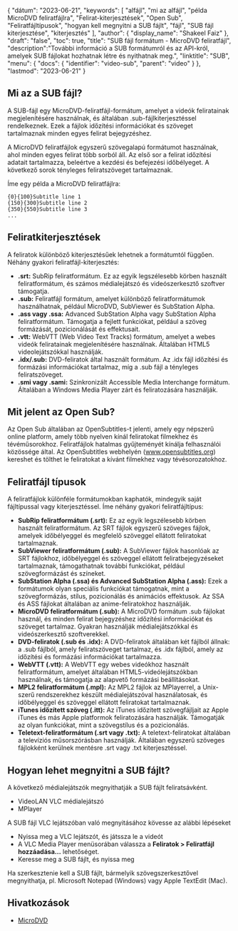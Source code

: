 {
"dátum": "2023-06-21",
  "keywords": [
"alfájl",
"mi az alfájl",
"példa MicroDVD feliratfájlra",
"Felirat-kiterjesztések",
"Open Sub",
"Feliratfájltípusok",
"hogyan kell megnyitni a SUB fájlt",
"fájl",
"SUB fájl kiterjesztése",
"kiterjesztés"
],
  "author": {
"display_name": "Shakeel Faiz"
},
"draft": "false",
"toc": true,
"title": "SUB fájl formátum - MicroDVD feliratfájl",
  "description":"További információ a SUB formátumról és az API-król, amelyek SUB fájlokat hozhatnak létre és nyithatnak meg.",
  "linktitle": "SUB",
  "menu": {
    "docs": {
      "identifier": "video-sub",
      "parent": "video"
}
},
"lastmod": "2023-06-21"
}

## Mi az a SUB fájl?

A SUB-fájl egy MicroDVD-feliratfájl-formátum, amelyet a videók feliratainak megjelenítésére használnak, és általában .sub-fájlkiterjesztéssel rendelkeznek. Ezek a fájlok időzítési információkat és szöveget tartalmaznak minden egyes felirat bejegyzéshez.

A MicroDVD feliratfájlok egyszerű szövegalapú formátumot használnak, ahol minden egyes felirat több sorból áll. Az első sor a felirat időzítési adatait tartalmazza, beleértve a kezdési és befejezési időbélyeget. A következő sorok tényleges feliratszöveget tartalmaznak.

Íme egy példa a MicroDVD feliratfájlra:

```
{0}{100}Subtitle line 1
{150}{300}Subtitle line 2
{350}{550}Subtitle line 3
...
```

## Feliratkiterjesztések

A feliratok különböző kiterjesztésűek lehetnek a formátumtól függően. Néhány gyakori feliratfájl-kiterjesztés:

- **.srt:** SubRip feliratformátum. Ez az egyik legszélesebb körben használt feliratformátum, és számos médialejátszó és videószerkesztő szoftver támogatja.
- **.sub:** Feliratfájl formátum, amelyet különböző feliratformátumok használhatnak, például MicroDVD, SubViewer és SubStation Alpha.
- **.ass vagy .ssa:** Advanced SubStation Alpha vagy SubStation Alpha feliratformátum. Támogatja a fejlett funkciókat, például a szöveg formázását, pozicionálását és effektusait.
- **.vtt:** WebVTT (Web Video Text Tracks) formátum, amelyet a webes videók feliratainak megjelenítésére használnak. Általában HTML5 videolejátszókkal használják.
- **.idx/.sub:** DVD-feliratok által használt formátum. Az .idx fájl időzítési és formázási információkat tartalmaz, míg a .sub fájl a tényleges feliratszöveget.
- **.smi vagy .sami:** Szinkronizált Accessible Media Interchange formátum. Általában a Windows Media Player zárt és feliratozására használják.

## Mit jelent az Open Sub?

Az Open Sub általában az OpenSubtitles-t jelenti, amely egy népszerű online platform, amely több nyelven kínál feliratokat filmekhez és tévéműsorokhoz. Feliratfájlok hatalmas gyűjteményét kínálja felhasználói közössége által. Az OpenSubtitles webhelyén (www.opensubtitles.org) kereshet és tölthet le feliratokat a kívánt filmekhez vagy tévésorozatokhoz.

## Feliratfájl típusok

A feliratfájlok különféle formátumokban kaphatók, mindegyik saját fájltípussal vagy kiterjesztéssel. Íme néhány gyakori feliratfájltípus:

- **SubRip feliratformátum (.srt):** Ez az egyik legszélesebb körben használt feliratformátum. Az SRT fájlok egyszerű szöveges fájlok, amelyek időbélyeggel és megfelelő szöveggel ellátott feliratokat tartalmaznak.
- **SubViewer feliratformátum (.sub):** A SubViewer fájlok hasonlóak az SRT fájlokhoz, időbélyeggel és szöveggel ellátott feliratbejegyzéseket tartalmaznak, támogathatnak további funkciókat, például szövegformázást és színeket.
- **SubStation Alpha (.ssa) és Advanced SubStation Alpha (.ass):** Ezek a formátumok olyan speciális funkciókat támogatnak, mint a szövegformázás, stílus, pozicionálás és animációs effektusok. Az SSA és ASS fájlokat általában az anime-feliratokhoz használják.
- **MicroDVD feliratformátum (.sub):** A MicroDVD formátum .sub fájlokat használ, és minden felirat bejegyzéshez időzítési információkat és szöveget tartalmaz. Gyakran használják médialejátszókkal és videószerkesztő szoftverekkel.
- **DVD-feliratok (.sub és .idx):** A DVD-feliratok általában két fájlból állnak: a .sub fájlból, amely feliratszöveget tartalmaz, és .idx fájlból, amely az időzítési és formázási információkat tartalmazza.
- **WebVTT (.vtt):** A WebVTT egy webes videókhoz használt feliratformátum, amelyet általában HTML5-videólejátszókban használnak, és támogatja az alapvető formázási beállításokat.
- **MPL2 feliratformátum (.mpl):** Az MPL2 fájlok az MPlayerrel, a Unix-szerű rendszerekhez készült médialejátszóval használatosak, és időbélyeggel és szöveggel ellátott feliratokat tartalmaznak.
- **iTunes időzített szöveg (.itt):** Az iTunes időzített szövegfájljait az Apple iTunes és más Apple platformok feliratozására használják. Támogatják az olyan funkciókat, mint a szövegstílus és a pozicionálás.
- **Teletext-feliratformátum (.srt vagy .txt):** A teletext-feliratokat általában a televíziós műsorszórásban használják. Általában egyszerű szöveges fájlokként kerülnek mentésre .srt vagy .txt kiterjesztéssel.

## Hogyan lehet megnyitni a SUB fájlt?

A következő médialejátszók megnyithatják a SUB fájlt feliratsávként.

- VideoLAN VLC médialejátszó
- MPlayer

A SUB fájl VLC lejátszóban való megnyitásához kövesse az alábbi lépéseket

- Nyissa meg a VLC lejátszót, és játssza le a videót
- A VLC Media Player menüsorában válassza a **Feliratok > Feliratfájl hozzáadása...** lehetőséget.
- Keresse meg a SUB fájlt, és nyissa meg

Ha szerkesztenie kell a SUB fájlt, bármelyik szövegszerkesztővel megnyithatja, pl. Microsoft Notepad (Windows) vagy Apple TextEdit (Mac).

## Hivatkozások
* [MicroDVD](https://en.wikipedia.org/wiki/MicroDVD)

